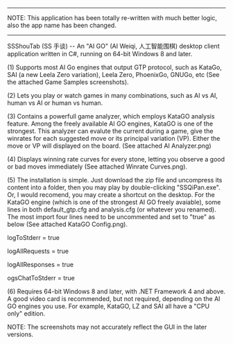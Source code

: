 ****************************************************************************************************
NOTE: This application has been totally re-written with much better logic, also the app name
has been changed.
****************************************************************************************************

SSShouTab (SS 手谈) -- An "AI GO" (AI Weiqi, 人工智能围棋) desktop client application written in C#, running on 64-bit Windows 8 and later.

(1) Supports most AI Go engines that output GTP protocol, such as KataGo, SAI (a new Leela Zero variation), Leela Zero, PhoenixGo, GNUGo, etc (See the attached Game Samples screenshots).

(2) Lets you play or watch games in many combinations, such as AI vs AI, human vs AI or human vs human.

(3) Contains a powerfull game analyzer, which employs KataGO analysis feature. Among the freely available AI GO engines, KataGO is one of the strongest. This analyzer can evalute the current during a game, give the winrates for each suggested move or its principal variation (VP). Either the move or VP will displayed on the board. (See attached AI Analyzer.png)

(4) Displays winning rate curves for every stone, letting you observe a good or bad moves immediately (See attached Winrate Curves.png).

(5) The installation is simple. Just download the zip file and uncompress its content into a folder, then you may play by double-clicking "SSQiPan.exe". Or, I would recomend, you may create a shortcut on the desktop. For the KataGO engine (which is one of the strongest AI GO freely avaiable), some lines in both default_gtp.cfg and analysis.cfg (or whatever you renamed). The most import four lines need to be uncommented and set to "true" as below (See attached KataGO Config.png).

  logToStderr = true
  
  logAllRequests = true
  
  logAllResponses = true
  
  ogsChatToStderr = true
  
(6) Requires 64-bit Windows 8 and later, with .NET Framework 4 and above. A good video card is recommended, but not required, depending on the AI GO engines you use. For example, KataGO, LZ and SAI all have a "CPU only" edition.


NOTE: The screenshots may not accurately reflect the GUI in the later versions.
